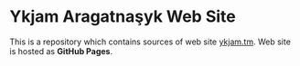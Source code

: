 # Ykjam Aragatnaşyk Web Site

This is a repository which contains sources of web site [ykjam.tm](ykjam.tm). Web site is hosted as __GitHub Pages__.
